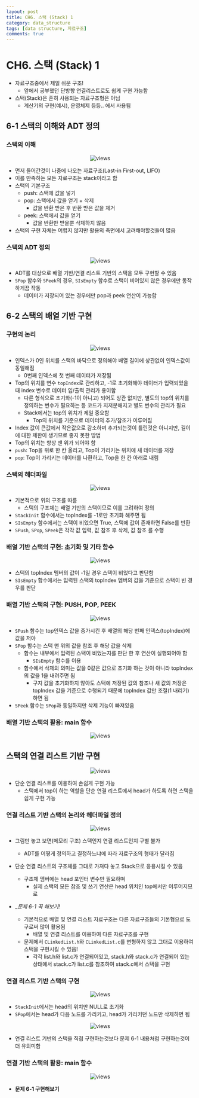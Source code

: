 ```yaml
---
layout: post
title: CH6. 스택 (Stack) 1
category: data_structure
tags: [data structure, 자료구조]
comments: true
---
```


# CH6. 스택 (Stack) 1
- 자료구조중에서 제일 쉬운 구조!
  - 앞에서 공부했던 단방향 연결리스트로도 쉽게 구현 가능함
- 스택(Stack)은 흔히 사용되는 자료구조형은 아님
  - 계산기의 구현(예시), 운영체제 등등.. 에서 사용됨

## 6-1 스택의 이해와 ADT 정의
### 스택의 이해

<center>
<figure>
<img src="/assets/post_img/data_structure/2019-03-25-data_structure/fig3.jpg" alt="views">
<figcaption> </figcaption>
</figure>
</center>

- 먼저 들어간것이 나중에 나오는 자료구조(Last-in First-out, LIFO)
- 이를 만족하는 모든 자료구조는 stack이라고 함
- 스택의 기본구조
  - push: 스택에 값을 넣기
  - pop: 스택에서 값을 얻기 + 삭제
    - 값을 반환 받은 후 반환 받은 값을 제거
  - peek: 스택에서 값을 얻기
    - 값을 반환만 받을뿐 삭제하지 않음
- 스택의 구현 자체는 어렵지 않지만 활용의 측면에서 고려해야할것들이 많음

### 스택의 ADT 정의

<center>
<figure>
<img src="/assets/post_img/data_structure/2019-03-25-data_structure/fig4.jpg" alt="views">
<figcaption> </figcaption>
</figure>
</center>

- ADT를 대상으로 배열 기반/연결 리스트 기반의 스택을 모두 구현할 수 있음
- `SPop` 함수와 `SPeek`의 경우, `SIsEmpty` 함수로 스택이 비어있지 않은 경우에만 동작하게끔 작동
  - 데이터가 저장되어 있는 경우에만 pop과 peek 연산이 가능함

## 6-2 스택의 배열 기반 구현

### 구현의 논리

<center>
<figure>
<img src="/assets/post_img/data_structure/2019-03-25-data_structure/fig6.jpg" alt="views">
<figcaption> </figcaption>
</figure>
</center>

- 인덱스가 0인 위치를 스택의 바닥으로 정의해야 배열 길이에 상관없이 인덱스값이 동일해짐
  - 0번째 인덱스에 첫 번째 데이터가 저장됨
- Top의 위치를 변수 `topIndex`로 관리하고, -1로 초기화해야 데이터가 입력되었을 때 index 변수로 데이터 입/출력 관리가 용이함
  - 다른 형식으로 초기화(-1이 아니고) 되어도 상관 없지만, 별도의 top의 위치를 정의하는 변수가 필요하는 등 코드가 지저분해지고 별도 변수의 관리가 필요
  - Stack에서는 top의 위치가 제일 중요함
    - Top의 위치를 기준으로 데이터의 추가/참조가 이루어짐
- Index 값이 큰값에서 작은값으로 감소하며 추가되는것이 틀린것은 아니지만, 길이에 대한 제한이 생기므로 좋지 못한 방법
- Top의 위치는 항상 맨 위가 되어야 함
- `push`: Top을 위로 한 칸 올리고, Top이 가리키는 위치에 새 데이터를 저장
- `pop`: Top이 가리키는 데이터를 나환하고, Top을 한 칸 아래로 내림

### 스택의 헤더파일

<center>
<figure>
<img src="/assets/post_img/data_structure/2019-03-25-data_structure/fig7.jpg" alt="views">
<figcaption> </figcaption>
</figure>
</center>

- 기본적으로 위의 구조를 따름
  - 스택의 구조체는 배열 기반의 스택이므로 이를 고려하여 정의
- `StackInit` 함수에서는 topIndex를 -1로만 초기화 해주면 됨
- `SIsEmpty` 함수에서는 스택이 비었으면 True, 스택에 값이 존재하면 False를 반환
- `SPush`, `SPop`, `SPeek`은 각각 값 입력, 값 참조 후 삭제, 값 참조 를 수행

### 배열 기반 스택의 구현: 초기화 및 기타 함수

<center>
<figure>
<img src="/assets/post_img/data_structure/2019-03-25-data_structure/fig8.jpg" alt="views">
<figcaption> </figcaption>
</figure>
</center>

- 스택의 topIndex 멤버의 값이 -1일 경우 스택이 비었다고 판단함
- `SIsEmpty` 함수에서는 입력된 스택의 topIndex 멤버의 값을 기준으로 스택이 빈 경우를 판단

### 배열 기반 스택의 구현: PUSH, POP, PEEK

<center>
<figure>
<img src="/assets/post_img/data_structure/2019-03-25-data_structure/fig9.jpg" alt="views">
<figcaption> </figcaption>
</figure>
</center>

- `SPush` 함수는 top인덱스 값을 증가시킨 후 배열의 해당 번째 인덱스(topIndex)에 값을 저아
- `SPop` 함수는 스택 맨 위의 값을 참조 후 해당 값을 삭제
  - 함수는 내부에서 입력된 스택이 비었는지를 판단 한 후 연산이 실행되어야 함
    - `SIsEmpty` 함수를 이용
  - 함수에서 삭제의 의미는 값을 0같은 값으로 초기화 하는 것이 아니라 topIndex의 값을 1을 내려주면 됨
    - 구지 값을 초기화하지 않아도 스택에 저장된 값의 참조나 새 값의 저장은 topIndex 값을 기준으로 수행되기 때문에 topIndex 값만 조절(1 내리기)하면 됨
- `SPeek` 함수는 `SPop`과 동일하지만 삭제 기능이 빠져있음

### 배열 기반 스택의 활용: main 함수

<center>
<figure>
<img src="/assets/post_img/data_structure/2019-03-25-data_structure/fig10.jpg" alt="views">
<figcaption> </figcaption>
</figure>
</center>

## 스택의 연결 리스트 기반 구현

<center>
<figure>
<img src="/assets/post_img/data_structure/2019-03-25-data_structure/fig11.jpg" alt="views">
<figcaption> </figcaption>
</figure>
</center>

- 단순 연결 리스트를 이용하여 손쉽게 구현 가능
  - 스택에서 top이 하는 역할을 단순 연결 리스트에서 head가 하도록 하면 스택을 쉽게 구현 가능
  
### 연결 리스트 기반 스택의 논리와 헤더파일 정의

<center>
<figure>
<img src="/assets/post_img/data_structure/2019-03-25-data_structure/fig12.jpg" alt="views">
<figcaption> </figcaption>
</figure>
</center>

- 그림만 놓고 보면(메모리 구조) 스택인지 연결 리스트인지 구별 불가
  - ADT를 어떻게 정의하고 결정하느냐에 따라 자료구조의 형태가 달라짐
- 단순 연결 리스트의 구조체를 그대로 가져다 놓고 Stack으로 응용시킬 수 있음
  - 구조체 멤버에는 head 포인터 변수만 필요하며
    - 실제 스택의 모든 참조 및 쓰기 연산은 head 위치인 top에서만 이루어지므로

- __문제 6-1 꼭 해보기!_
  - 기본적으로 배열 및 연결 리스트 자료구조는 다른 자료구조들의 기본형으로 도구로써 많이 활용됨
    - 배열 및 연결 리스트를 이용하여 다른 자료구조를 구현
  - 문제에서 `CLinkedList.h`와 `CLinkedList.c`를 변형하지 않고 그대로 이용하여 스택을 구현시킬 수 있음!
    - 각각 list.h와 list.c가 연결되어있고, stack.h와 stack.c가 연결되어 있는 상태에서 stack.c가 list.c를 참조하여 stack.c에서 스택을 구현

### 연결 리스트 기반 스택의 구현

<center>
<figure>
<img src="/assets/post_img/data_structure/2019-03-25-data_structure/fig13.jpg" alt="views">
<figcaption> </figcaption>
</figure>
</center>

- `StackInit`에서는 head의 위치만 NULL로 초기화
- `SPop`에서는 head가 다음 노드를 가리키고, head가 가리키던 노드만 삭제하면 됨

<center>
<figure>
<img src="/assets/post_img/data_structure/2019-03-25-data_structure/fig14.jpg" alt="views">
<figcaption> </figcaption>
</figure>
</center>

- 연결 리스트 기반의 스택을 직접 구현하는것보다 문제 6-1 내용처럼 구현하는것이 더 유의미함

### 연결 기반 스택의 활용: main 함수

<center>
<figure>
<img src="/assets/post_img/data_structure/2019-03-25-data_structure/fig15.jpg" alt="views">
<figcaption> </figcaption>
</figure>
</center>

- __문제 6-1 구현해보기__
